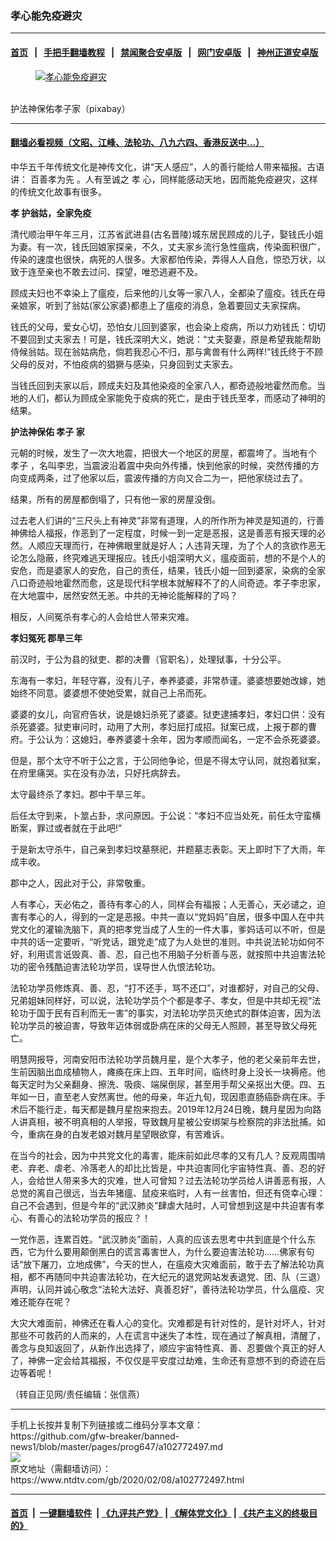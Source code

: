 ### 孝心能免疫避灾
------------------------

#### [首页](https://github.com/gfw-breaker/banned-news1/blob/master/README.md) &nbsp;&nbsp;|&nbsp;&nbsp; [手把手翻墙教程](https://github.com/gfw-breaker/guides/wiki) &nbsp;&nbsp;|&nbsp;&nbsp; [禁闻聚合安卓版](https://github.com/gfw-breaker/bn-android) &nbsp;&nbsp;|&nbsp;&nbsp; [网门安卓版](https://github.com/oGate2/oGate) &nbsp;&nbsp;|&nbsp;&nbsp; [神州正道安卓版](https://github.com/SzzdOgate/update) 



<div><div class="featured_image">
 <a href="https://i.ntdtv.com/assets/uploads/2020/02/2019-08-22_131904.jpg" target="_blank">
  <figure>
   <img alt="孝心能免疫避灾" src="https://i.ntdtv.com/assets/uploads/2020/02/2019-08-22_131904-800x450.jpg"/>
  </figure><br/>
 </a>
 <span class="caption">
  护法神保佑孝子家（pixabay）
 </span>
</div>
</div><hr/>

#### [翻墙必看视频（文昭、江峰、法轮功、八九六四、香港反送中...）](https://github.com/gfw-breaker/banned-news1/blob/master/pages/link3.md)

<div><div class="post_content" itemprop="articleBody">
 <p>
  中华五千年传统文化是神传文化，讲“天人感应”，人的善行能给人带来福报。古语讲：
  <ok href="https://www.ntdtv.com/gb/百善孝为先.htm">
   百善孝为先
  </ok>
  。人有至诚之
  <ok href="https://www.ntdtv.com/gb/孝.htm">
   孝
  </ok>
  心，同样能感动天地，因而能免疫避灾，这样的传统文化故事有很多。
 </p>
 <p>
  <strong>
   <ok href="https://www.ntdtv.com/gb/孝.htm">
    孝
   </ok>
   护翁姑，全家免疫
  </strong>
 </p>
 <p>
  清代顺治甲午年三月，江苏省武进县(古名晋陵)城东居民顾成的儿子，娶钱氏小姐为妻。有一次，钱氏回娘家探亲，不久，丈夫家乡流行急性瘟病，传染面积很广，传染的速度也很快，病死的人很多。大家都怕传染，弄得人人自危，惊恐万状，以致于连至亲也不敢去过问、探望，唯恐逃避不及。
 </p>
 <p>
  顾成夫妇也不幸染上了瘟疫，后来他的儿女等一家八人，全都染了瘟疫。钱氏在母亲娘家，听到了翁姑(家公家婆)都患上了瘟疫的消息，急着要回丈夫家探病。
 </p>
 <p>
  钱氏的父母，爱女心切，恐怕女儿回到婆家，也会染上疫病，所以力劝钱氏：切切不要回到丈夫家去！可是，钱氏深明大义，她说：“丈夫娶妻，原是希望我能帮助侍候翁姑。现在翁姑病危，倘若我忍心不归，那与禽兽有什么两样!”钱氏终于不顾父母的反对，不怕疫病的猖獗与感染，只身回到丈夫家去。
 </p>
 <p>
  当钱氏回到夫家以后，顾成夫妇及其他染疫的全家八人，都奇迹般地霍然而愈。当地的人们，都认为顾成全家能免于疫病的死亡，是由于钱氏至孝，而感动了神明的结果。
 </p>
 <p>
  <strong>
   护法神保佑
   <ok href="https://www.ntdtv.com/gb/孝子.htm">
    孝子
   </ok>
   家
  </strong>
 </p>
 <p>
  元朝的时候，发生了一次大地震，把很大一个地区的房屋，都震垮了。当地有个
  <ok href="https://www.ntdtv.com/gb/孝子.htm">
   孝子
  </ok>
  ，名叫李忠，当震波沿着震中央向外传播，快到他家的时候，突然传播的方向变成两条，过了他家以后，震波传播的方向又合二为一，把他家绕过去了。
 </p>
 <p>
  结果，所有的房屋都倒塌了，只有他一家的房屋没倒。
 </p>
 <p>
  过去老人们讲的“三尺头上有神灵”非常有道理，人的所作所为神灵是知道的，行善神佛给人福报，作恶到了一定程度，时候一到一定是恶报，这是善恶有报天理的必然。人顺应天理而行，在神佛眼里就是好人；人违背天理，为了个人的贪欲作恶无论怎么隐蔽，终究难逃天理报应。钱氏小姐深明大义，瘟疫面前，想的不是个人的安危，而是婆家人的安危，自己的责任，结果，钱氏小姐一回到婆家，染病的全家八口奇迹般地霍然而愈，这是现代科学根本就解释不了的人间奇迹。孝子李忠家，在大地震中，居然安然无恙。中共的无神论能解释的了吗？
 </p>
 <p>
  相反，人间冤杀有孝心的人会给世人带来灾难。
 </p>
 <p>
  <strong>
   孝妇冤死 郡旱三年
  </strong>
 </p>
 <p>
  前汉时，于公为县的狱吏、郡的决曹（官职名），处理狱事，十分公平。
 </p>
 <p>
  东海有一孝妇，年轻守寡，没有儿子，奉养婆婆，非常恭谨。婆婆想要她改嫁，她始终不同意。婆婆想不使她受累，就自己上吊而死。
 </p>
 <p>
  婆婆的女儿，向官府告状，说是媳妇杀死了婆婆。狱吏逮捕孝妇，孝妇口供：没有杀死婆婆。狱吏审问时，动用了大刑，孝妇屈打成招。狱案已成，上报于郡的曹府。于公认为：这媳妇，奉养婆婆十余年，因为孝顺而闻名，一定不会杀死婆婆。
 </p>
 <p>
  但是，那个太守不听于公之言，于公同他争论，但是不得太守认同，就抱着狱案，在府里痛哭。实在没有办法，只好托病辞去。
 </p>
 <p>
  太守最终杀了孝妇。郡中干旱三年。
 </p>
 <p>
  后任太守到来，卜筮占卦，求问原因。于公说：“孝妇不应当处死，前任太守蛮横断案，罪过或者就在于此吧!”
 </p>
 <p>
  于是新太守杀牛，自己亲到孝妇坟墓祭祀，并题墓志表彰。天上即时下了大雨，年成丰收。
 </p>
 <p>
  郡中之人，因此对于公，非常敬重。
 </p>
 <p>
  人有孝心，天必佑之，善待有孝心的人，同样会有福报；人无善心，天必谴之，迫害有孝心的人，得到的一定是恶报。中共一直以“党妈妈”自居，很多中国人在中共党文化的灌输洗脑下，真的把孝党当成了人生的一件大事，爹妈话可以不听，但是中共的话一定要听，“听党话，跟党走”成了为人处世的准则。中共说法轮功如何不好，利用谎言诋毁真、善、忍，自己也不用脑子分析善与恶，就按照中共迫害法轮功的密令残酷迫害法轮功学员，误导世人仇恨法轮功。
 </p>
 <p>
  法轮功学员修炼真、善、忍，“打不还手，骂不还口”，对谁都好，对自己的父母、兄弟姐妹同样好，可以说，法轮功学员个个都是孝子、孝女，但是中共却无视“法轮功于国于民有百利而无一害”的事实，对法轮功学员灭绝式的群体迫害，因为法轮功学员的被迫害，导致年迈体弱或卧病在床的父母无人照顾，甚至导致父母死亡。
 </p>
 <p>
  明慧网报导，河南安阳市法轮功学员魏月星，是个大孝子，他的老父亲前年去世，生前因脑出血成植物人，瘫痪在床上四、五年时间，临终时身上没长一块褥疮。他每天定时为父亲翻身、擦洗、吸痰、端屎倒尿，甚至用手帮父亲抠出大便。四、五年如一日，直至老人安然离世。他的母亲，年近九旬，现因患直肠癌卧病在床。手术后不能行走，每天都是魏月星抱来抱去。2019年12月24日晚，魏月星因为向路人讲真相，被不明真相的人举报，导致魏月星被公安绑架与检察院的非法批捕。如今，重病在身的白发老娘对魏月星望眼欲穿，有苦难诉。
 </p>
 <p>
  在当今的社会，因为中共党文化的毒害，能床前如此尽孝的又有几人？反观周围啃老、弃老、虐老、冷落老人的却比比皆是，中共迫害同化宇宙特性真、善、忍的好人，会给世人带来多大的灾难，世人可曾知？过去法轮功学员给人讲善恶有报，人总觉的离自己很远，当去年猪瘟、鼠疫来临时，人有一丝害怕，但还有侥幸心理：自己不会遇到，但是今年的“武汉肺炎”肆虐大陆时，人可曾想到这是中共迫害有孝心、有善心的法轮功学员的报应？！
 </p>
 <p>
  一党作恶，连累百姓。“武汉肺炎”面前，人真的应该去思考中共到底是个什么东西，它为什么要用颠倒黑白的谎言毒害世人，为什么要迫害法轮功……佛家有句话“放下屠刀，立地成佛”，今天的世人，在瘟疫大灾难面前，敢于去了解法轮功真相，都不再随同中共迫害法轮功，在大纪元的退党网站发表退党、团、队（三退）声明，认同并诚心敬念“法轮大法好、真善忍好”，善待法轮功学员，什么瘟疫、灾难还能存在呢？
 </p>
 <p>
  大灾大难面前，神佛还在看人心的变化。灾难都是有针对性的，是针对坏人，针对那些不可救药的人而来的，人在谎言中迷失了本性，现在通过了解真相，清醒了，善念与良知返回了，从新作出选择了，顺应宇宙特性真、善、忍要做个真正的好人了，神佛一定会给其福报，不仅仅是平安度过劫难，生命还有意想不到的奇迹在后边等着呢！
 </p>
 <p>
  （转自正见网/责任编辑：张信燕）
 </p>
 <div class="single_ad">
 </div>
</div>
</div>
<hr/>
手机上长按并复制下列链接或二维码分享本文章：<br/>
https://github.com/gfw-breaker/banned-news1/blob/master/pages/prog647/a102772497.md <br/>
<a href='https://github.com/gfw-breaker/banned-news1/blob/master/pages/prog647/a102772497.md'><img src='https://github.com/gfw-breaker/banned-news1/blob/master/pages/prog647/a102772497.md.png'/></a> <br/>
原文地址（需翻墙访问）：https://www.ntdtv.com/gb/2020/02/08/a102772497.html


------------------------
#### [首页](https://github.com/gfw-breaker/banned-news1/blob/master/README.md) &nbsp;|&nbsp; [一键翻墙软件](https://github.com/gfw-breaker/nogfw/blob/master/README.md) &nbsp;| [《九评共产党》](https://github.com/gfw-breaker/9ping.md/blob/master/README.md#九评之一评共产党是什么) | [《解体党文化》](https://github.com/gfw-breaker/jtdwh.md/blob/master/README.md) | [《共产主义的终极目的》](https://github.com/gfw-breaker/gczydzjmd.md/blob/master/README.md)


<img src='http://gfw-breaker.win/banned-news/pages/prog647/a102772497.md' width='0px' height='0px'/>